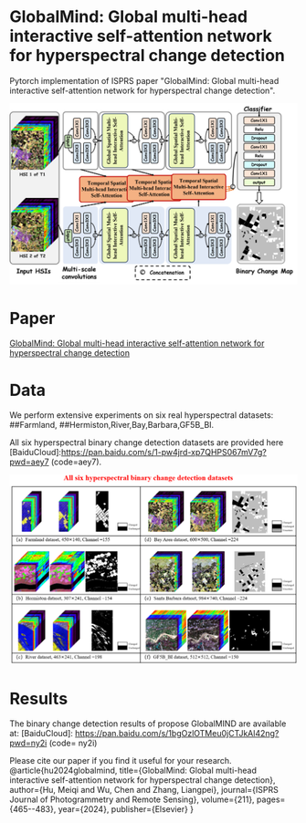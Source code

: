 # GlobalMind: Global multi-head interactive self-attention network for hyperspectral change detection
Pytorch implementation of ISPRS paper "GlobalMind: Global multi-head interactive self-attention network for hyperspectral change detection".


![image](https://github.com/meiqihu/GlobalMind/blob/main/GlobalMind.png)
# Paper
[GlobalMind: Global multi-head interactive self-attention network for hyperspectral change detection](https://www.sciencedirect.com/science/article/pii/S0924271624001539)

# Data
We perform extensive experiments on six real hyperspectral datasets: ##Farmland, ##Hermiston,River,Bay,Barbara,GF5B_BI.

All six hyperspectral binary change detection datasets are provided here [BaiduCloud]:https://pan.baidu.com/s/1-pw4jrd-xp7QHPS067mV7g?pwd=aey7 (code=aey7).

![image](https://github.com/meiqihu/GlobalMind/blob/main/DatasetOfHyperspectralBCD.png)

# Results
The binary change detection results of propose GlobalMIND are available at: [BaiduCloud]: https://pan.baidu.com/s/1bgOzlOTMeu0jCTJkAl42ng?pwd=ny2i (code= ny2i)


Please cite our paper if you find it useful for your research.
@article{hu2024globalmind,
  title={GlobalMind: Global multi-head interactive self-attention network for hyperspectral change detection},
  author={Hu, Meiqi and Wu, Chen and Zhang, Liangpei},
  journal={ISPRS Journal of Photogrammetry and Remote Sensing},
  volume={211},
  pages={465--483},
  year={2024},
  publisher={Elsevier}
}
